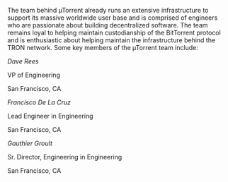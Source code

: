 The team behind µTorrent already runs an extensive infrastructure to support its massive worldwide user base and is comprised of engineers who are passionate about building decentralized software.  The team remains loyal to helping maintain custodianship of the BitTorrent protocol and is enthusiastic about helping maintain the infrastructure behind the TRON network.  Some key members of the µTorrent team include:

*Dave Rees*

VP of Engineering

San Francisco, CA

*Francisco De La Cruz*

Lead Engineer in Engineering

San Francisco, CA

*Gauthier Groult*

Sr. Director, Engineering in Engineering

San Francisco, CA
